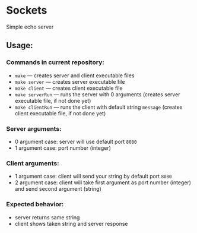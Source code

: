 # Sockets

Simple echo server

## Usage:

### Commands in current repository:
+ `make` — creates server and client executable files
+ `make server` — creates server executable file
+ `make client` — creates client executable file
+ `make serverRun` — runs the server with 0 arguments (creates server executable file, if not done yet)
+ `make clientRun` — runs the client with default string `message` (creates client executable file, if not done yet)
### Server arguments:
+ 0 argument case: server will use default port `8080`
+ 1 argument case: port number (integer)
### Client arguments:
+ 1 argument case: client will send your string by default port `8080`
+ 2 argument case: client will take first argument as port number (integer) and send second argument (string)
### Expected behavior:
+ server returns same string
+ client shows taken string and server response
